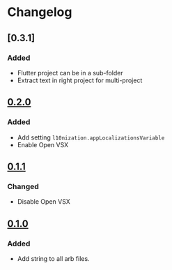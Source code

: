 # Changelog

## [0.3.1]

### Added

- Flutter project can be in a sub-folder
- Extract text in right project for multi-project

## [0.2.0]

### Added

- Add setting `l10nization.appLocalizationsVariable`
- Enable Open VSX

## [0.1.1]

### Changed

- Disable Open VSX

## [0.1.0]

### Added

- Add string to all arb files.

[0.3.0]: https://github.com/lsaudon/l10nization/releases/tag/release-0.3.0
[0.2.0]: https://github.com/lsaudon/l10nization/releases/tag/release-0.2.0
[0.1.1]: https://github.com/lsaudon/l10nization/releases/tag/release-0.1.1
[0.1.0]: https://github.com/lsaudon/l10nization/releases/tag/release-0.1.0
